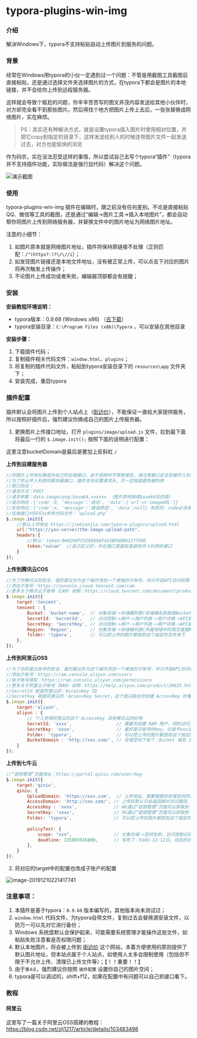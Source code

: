 # typora-plugins-win-img
### 介绍

解决Windows下，typora不支持粘贴自动上传图片到服务的问题。

### 背景

经常在Windows用typora的小伙一定遇到过一个问题：不管是用截图工具截图后直接粘贴，还是通过选择文件夹选择图片的方式，在typora下都会是图片的本地链接，并不会给你上传到远程服务器。

这样就会导致个尴尬的问题，你辛辛苦苦写的图文并茂内容发送给其他小伙伴时，对方却完全看不到那些图片。然后得找个地方把图片上传上去后，一张张替换成网络图片，实在麻烦。

> PS：其实还有种解决方式，就是设置typora插入图片时使用相对位置，并把它copy到指定的目录下，这样发送给别人的时候连带图片文件一起发送过去，对方也能愉快的浏览

作为码农，实在没法忍受这样的事情，所以尝试自己去写个typora“插件”（typora并不支持插件功能，实际做法是强行加代码）解决这个问题。

![演示截图](https://static.jiebianjia.com/typora/typora.gif)

### 使用

typora-plugins-win-img 插件在编辑时，跟之前没有任何差别。不论是直接粘贴QQ、微信等工具的截图，还是通过“编辑->图片工具->插入本地图片”，都会自动帮你将图片上传到网络服务器，并替换文件中的图片地址为网络图片地址。

注意的小细节：

1. 如图片原本就是网络图片地址，插件将保持原链接不处理（正则匹配：`/^(https?:)?\/\//i`）；
2. 如发现图片链接还是本地文件地址，没有被正常上传，可以点击下对应的图片将再次触发上传操作；
3. 不论图片上传成功或者失败，编辑器顶部都会有提醒；

### 安装

**安装教程环境说明：**

- typora版本：0.9.68 (Windows x86) （[去下载](https://typora.io/windows/typora-update-ia32-0320.exe)）
- typora安装目录：`C:\Program Files (x86)\Typora` ，可以安装在其他目录

**安装步骤：**

1. 下载插件代码；
2. 复制插件相关代码文件：`window.html`、`plugins`；
3. 将复制的插件代码文件，粘贴到typora安装目录下的 `resources\app` 文件夹下；
4. 安装完成，重启typora

### 插件配置

插件默认会将图片上传到个人站点上（[街边价](https://jiebianjia.com/?ref=github)），不能保证一直给大家提供服务，所以按照好插件后，强烈建议你换成自己的图片上传服务器。

1. 更换图片上传接口地址，打开 `plugins/image/upload.js` 文件，拉到最下面 将最后一行的 `$.image.init();` 按照下面的说明进行配置：

这里注意bucketDomain是最后是要加上反斜杠 `/`

**上传到自建服务器**

```javascript
//将图片上传地址换成你自己的后端接口，由于调用时不带登录态，请注意接口安全别被坏人利用
//为了防止坏人利用你服务器接口，插件支持设置请求头，可一定程度避免被利用
//接口协议：
//请求方式：POST
//请求参数：data:image/png;base64,xxxxxx （图片原转换成base64后的值）
//成功响应：{'code':0, 'message':'成功', 'data':{'url'=>'imageURL'}} 
//失败响应：{'code':x, 'message':'错误原因', 'data':null} 失败时，code必须未非0
//后端接口代码可以参考代码文件：`upload.php`
$.image.init({
    //默认上传地址 https://jiebianjia.com/typora-plugins/upload.html
    url:"https://you-server/the-image-upload-path",
    headers:{
        //默认: token:B40289FC92ED660F433BF0DB01577FDE
        token:"value"  //自己定义好，并在接口里面检查避免坏人利用你接口
    }
});
```

**上传到腾讯云COS**

```javascript
//为了你腾讯云的安全，强烈建议你为这个操作添加一个单独的子账号，并只开启API访问权限
//添加子账号：https://console.cloud.tencent.com/cam
//更多关于腾讯云子账号（CAM）说明：https://cloud.tencent.com/document/product/598/13665
$.image.init({
    target:'tencent',
    tencent : {
        Bucket: 'bucket-name',  // 对象存储->存储桶列表(存储桶名称就是Bucket)
        SecretId: 'SecretId',   // 访问控制->用户->用户列表->用户详情->API密钥 下查看
        SecretKey: 'SecretKey', // 访问控制->用户->用户列表->用户详情->API密钥 下查看
        Region: 'Region',       // 对象存储->存储桶列表(所属地域中的英文就是Region)
        folder: 'typora',       // 可以把上传的图片都放到这个指定的文件夹下
    },
});
```

**上传到阿里云OSS**

```javascript
//为了你阿里云账号的安全，强烈建议你为这个操作添加一个单独的子账号，并只开启API访问权限
//添加子账号：https://ram.console.aliyun.com/users
//给子账号授权：https://ram.console.aliyun.com/permissions
//更多关于阿里云子账号（RAM）说明：https://help.aliyun.com/product/28625.html
//SecretId 就是阿里云的：AccessKey ID
//SecretKey 就是阿里云的：AccessKey Secret，这个值只能在你创建 AccessKey 时看到，所以要保管好，否则只能重新生成
$.image.init({
    target:'aliyun',
    aliyun : {
        // 个人觉得阿里云的这个 AccessKey 没有腾讯云的好用
        SecretId: 'xxxx',                 // 需要先创建 RAM 用户，同时访问方式选择“编程访问”
        SecretKey: 'xxxx',        		  // 最好是子账号的key，仅授予oss读写权限（不包括删除）
        Folder: 'typora',                 // 可以把上传的图片都放到这个指定的文件夹下
        BucketDomain : 'http://xxx.com/', // 存储空间下有个：Bucket 域名 挑一个就好了
    }
});
```

**上传到七牛云**

```javascript
//“密钥管理”页面地址：https://portal.qiniu.com/user/key
$.image.init({
    target:'qiniu',
    qiniu: {
        UploadDomain: 'https://xxx.com',  // 上传地址，需要根据你存储空间所在位置选择对应“客户端上传”地址 详细说明：https://developer.qiniu.com/kodo/manual/1671/region-endpoint
        AccessDomain: 'http://xxx.com/', // 上传后默认只会返回相对访问路径，需要设置好存储空间的访问地址。进入“文件管理”下面可以看到个“外链域名”就是你的地址了，复制过来替换掉 xxx 就可以了。
        AccessKey : 'xxxx',              // AK通过“密钥管理”页面可以获取到
        SecretKey: 'xxxx',               // SK通过“密钥管理”页面可以获取到
        Folder: 'typora',                // 可以把上传的图片都放到这个指定的文件夹下
            
        policyText: {
            scope: "xxx",                // 对象存储->空间名称，访问控制记得设置成公开
            deadline: 225093916800,      // 写死了：9102-12-12日，动态的好像偶尔会签名要不过
        },
    }
});
```

2. 将对应的target中的配置也改成子账户的配置

![image-20191210221417741](https://zlj1217-blog-image.oss-cn-hongkong.aliyuncs.com/typora/20191210221418-621992.png)

### 注意事项：

1. 本插件是基于typora：`0.9.68` 版本编写的，其他版本尚未测试过；
2. `window.html` 代码文件，为typora自带文件，复制过去会替换源安装文件，以防万一可以先对它进行备份；
3. Windows 系统盘默认会保护起来，可能需要系统管理才能操作这些文件，如粘贴失败注意看是否权限问题；
4. 默认本地图片，将会被上传到 [街边价](https://jiebianjia.com) 这个网站，本着方便使用的原则提供了默认图片地址，但本站点属于个人站点，如使用人太多会限制使用（包括但不限于不允许上传、清理已上传文件等）；【！！重要！！】
5. 由于`第4点`，强烈建议你按照 `插件配置` 设置你自己的图片空间；
6. typora是可以调试的，shift+f12，如果在配置中有问题可以自己抓接口看下。

### 教程

#### 阿里云

这里写了一篇关于阿里云OSS搭建的教程：
 https://blog.csdn.net/zlj1217/article/details/103483498 

